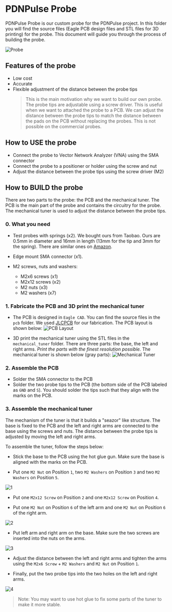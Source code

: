 # PDNPulse Probe

PDNPulse Probe is our custom probe for the PDNPulse project. 
In this folder you will find the source files (Eagle PCB design files and STL files for 3D printing) for the probe.
This document will guide you through the process of building the probe.

![Probe](./doc/probe.jpg)

## Features of the probe
+ Low cost
+ Accurate
+ Flexible adjustment of the distance between the probe tips
    >This is the main motivation why we want to build our own probe. The probe tips are adjustable using a screw driver. This is useful when we want to attached the probe to a PCB. We can adjust the distance between the probe tips to match the distance between the pads on the PCB without replacing the probes. This is not possible on the commercial probes.

## How to USE the probe
+ Connect the probe to Vector Network Analyzer (VNA) using the SMA connector
+ Connect the probe to a positioner or holder using the screw and nut
+ Adjust the distance between the probe tips using the screw driver (M2)

## How to BUILD the probe

There are two parts to the probe: the PCB and the mechanical tuner. The PCB is the main part of the probe and contains the circuitry for the probe. The mechanical tuner is used to adjust the distance between the probe tips.

### 0. What you need
+ Test probes with springs (x2). We bought ours from Taobao. Ours are 0.5mm in diameter and 16mm in length (13mm for the tip and 3mm for the spring). There are similar ones on [Amazon](https://www.amazon.com/uxcell-Spherical-Radius-Spring-Probes/dp/B007Q8JILQ/ref=asc_df_B007Q8JILQ/?tag=hyprod-20&linkCode=df0&hvadid=416668650463&hvpos=&hvnetw=g&hvrand=1946963476250155027&hvpone=&hvptwo=&hvqmt=&hvdev=c&hvdvcmdl=&hvlocint=&hvlocphy=9022867&hvtargid=pla-833155082360&psc=1&tag=&ref=&adgrpid=90730998421&hvpone=&hvptwo=&hvadid=416668650463&hvpos=&hvnetw=g&hvrand=1946963476250155027&hvqmt=&hvdev=c&hvdvcmdl=&hvlocint=&hvlocphy=9022867&hvtargid=pla-833155082360).

+ Edge mount SMA connector (x1).

+ M2 screws, nuts and washers:
    + M2x6 screws (x1)
    + M2x12 screws (x2)
    + M2 nuts (x3)
    + M2 washers (x7)





### 1. Fabricate the PCB and 3D print the mechanical tuner

+ The PCB is designed in `Eagle CAD`. You can find the source files in the `pcb` folder. We used [JLCPCB](https://jlcpcb.com/) for our fabrication.
The PCB layout is shown below:
![PCB Layout](./pcb/probe.png)

+ 3D print the mechanical tuner using the STL files in the `mechanical_tuner` folder. There are three parts: the base, the left and right arms. *Print the parts with the finest resolution possible.* The mechanical tuner is shown below (gray parts):
![Mechanical Tuner](./doc/mechanical_tuner.jpg)


### 2. Assemble the PCB

+ Solder the SMA connector to the PCB
+ Solder the two probe tips to the PCB (the bottom side of the PCB labeled as `GND` and `S`). You should solder the tips such that they align with the marks on the PCB.

### 3. Assemble the mechanical tuner

The mechanism of the tuner is that it builds a "seazor" like structure. The base is fixed to the PCB and the left and right arms are connected to the base using the screws and nuts. The distance between the probe tips is adjusted by moving the left and right arms.

To assemble the tuner, follow the steps below:

+ Stick the base to the PCB using the hot glue gun. Make sure the base is aligned with the marks on the PCB.

+ Put one `M2 Nut` on Position `1`, two `M2 Washers` on Position `3` and two `M2 Washers` on Position `5`. 

![1](./doc/1.jpg)

+ Put one `M2x12 Screw` on Position `2` and one `M2x12 Screw` on Position `4`. 

+ Put one `M2 Nut` on Position `6` of the left arm and one `M2 Nut` on Position `6` of the right arm.

![2](./doc/2.jpg)

+ Put left arm and right arm on the base. Make sure the two screws are inserted into the nuts on the arms.

![3](./doc/3.jpg)

+ Adjust the distance between the left and right arms and tighten the arms using the `M2x6 Screw` + `M2 Washers` and `M2 Nut` on Position `1`.

+ Finally, put the two probe tips into the two holes on the left and right arms.

![4](./doc/4.jpg)

> Note: You may want to use hot glue to fix some parts of the tuner to make it more stable.